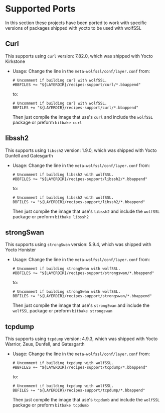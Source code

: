 Supported Ports
===============

In this section these projects have been ported to work with specific versions
of packages shipped with yocto to be used with wolfSSL

Curl
-----

This supports using `curl` version: 7.82.0, which was shipped with Yocto Kirkstone 

- Usage:
    Change the line in the `meta-wolfssl/conf/layer.conf` from:
    ```
    # Uncomment if building curl with wolfSSL.
    #BBFILES += "${LAYERDIR}/recipes-support/curl/*.bbappend"
    ```
    to:
    ```
    # Uncomment if building curl with wolfSSL.
    BBFILES += "${LAYERDIR}/recipes-support/curl/*.bbappend"
    ```
    
    Then just compile the image that use's `curl` and include the `wolfSSL`
    package or preform `bitbake curl`

    
libssh2    
-----

This supports using `libssh2` version: 1.9.0, which was shipped with Yocto Dunfell 
and Gatesgarth

- Usage:
    Change the line in the `meta-wolfssl/conf/layer.conf` from:
    ```
    # Uncomment if building libssh2 with wolfSSL.
    #BBFILES += "${LAYERDIR}/recipes-support/libssh2/*.bbappend"
    ```
    to:
    ```
    # Uncomment if building libssh2 with wolfSSL.
    BBFILES += "${LAYERDIR}/recipes-support/libssh2/*.bbappend"
    ```
    
    Then just compile the image that use's `libssh2` and include the `wolfSSL`
    package or preform `bitbake libssh2`
    
strongSwan
-----

This supports using `strongSwan` version: 5.9.4, which was shipped with Yocto Honister 

- Usage:
    Change the line in the `meta-wolfssl/conf/layer.conf` from:
    ```
    # Uncomment if building strongSwan with wolfSSL.
    #BBFILES += "${LAYERDIR}/recipes-support/strongswan/*.bbappend"
    ```
    to:
    ```
    # Uncomment if building strongSwan with wolfSSL.
    BBFILES += "${LAYERDIR}/recipes-support/strongswan/*.bbappend"
    ```
    
    Then just compile the image that use's `strongSwan` and include the `wolfSSL`
    package or preform `bitbake strongswan`
    
tcpdump
-----

This supports using `tcpdump` version: 4.9.3, which was shipped with Yocto Warrior, 
Zeus, Dunfell, and Gatesgarth 

- Usage:
    Change the line in the `meta-wolfssl/conf/layer.conf` from:
    ```
    # Uncomment if building tcpdump with wolfSSL.
    #BBFILES += "${LAYERDIR}/recipes-support/tcpdump/*.bbappend"
    ```
    to:
    ```
    # Uncomment if building tcpdump with wolfSSL.
    BBFILES += "${LAYERDIR}/recipes-support/tcpdump/*.bbappend"
    ```
    
    Then just compile the image that use's `tcpdumb` and include the `wolfSSL`
    package or preform `bitbake tcpdumb`

